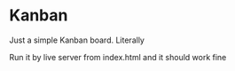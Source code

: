 # Kanban
Just a simple Kanban board. Literally

Run it by live server from index.html and it should work fine
